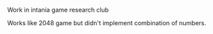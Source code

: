 Work in intania game research club

Works like 2048 game but didn't implement combination of numbers.
